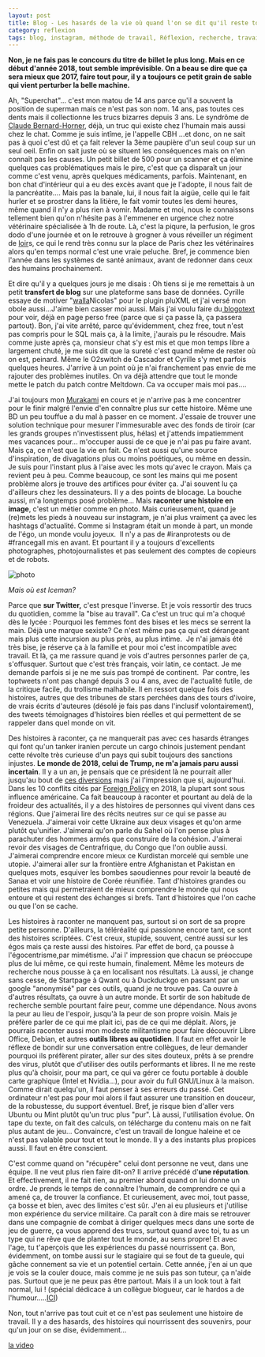 ```yaml
---
layout: post
title: Blog - Les hasards de la vie où quand l'on se dit qu'il reste toujours à raconter
category: reflexion
tags: blog, instagram, méthode de travail, Réflexion, recherche, travail, twitter
---
```

**Non, je ne fais pas le concours du titre de billet le plus long. Mais en ce début d'année 2018, tout semble imprévisible. On a beau se dire que ça sera mieux que 2017, faire tout pour, il y a toujours ce petit grain de sable qui vient perturber la belle machine.**

Ah, "Superchat"... c'est mon matou de 14 ans parce qu'il a souvent la position de superman mais ce n'est pas son nom. 14 ans, pas toutes ces dents mais il collectionne les trucs bizarres depuis 3 ans. Le syndrôme de <a href="https://fr.wikipedia.org/wiki/Syndrome_de_Claude_Bernard-Horner">Claude Bernard-Horner</a>, déjà, un truc qui existe chez l'humain mais aussi chez le chat. Comme je suis intîme, je l'appelle CBH ...et donc, on ne sait pas à quoi c'est dû et ça fait relever la 3ème paupière d'un seul coup sur un seul oeil. Enfin on sait juste où se situent les conséquences mais on n'en connaît pas les causes. Un petit billet de 500 pour un scanner et ça élimine quelques cas problématiques mais le pire, c'est que ça disparaît un jour comme c'est venu, après quelques médicaments, parfois. Maintenant, en bon chat d'intérieur qui a eu des excès avant que je l'adopte, il nous fait de la pancréatite.... Mais pas la banale, lui, il nous fait la aigüe, celle qui le fait hurler et se prostrer dans la litière, le fait vomir toutes les demi heures, même quand il n'y a plus rien à vomir. Madame et moi, nous le connaissons tellement bien qu'on n'hésite pas à l'emmener en urgence chez notre vétérinaire spécialisée à 1h de route. Là, c'est la piqure, la perfusion, le gros dodo d'une journée et on le retrouve à grogner à vous réveiller un régiment de <a href="https://fr.wikipedia.org/wiki/Loir_(animal)">loir</a>s, ce qui le rend très connu sur la place de Paris chez les vétérinaires alors qu'en temps normal c'est une vraie peluche. Bref, je commence bien l'année dans les systèmes de santé animaux, avant de redonner dans ceux des humains prochainement.

Et dire qu'il y a quelques jours je me disais : Oh tiens si je me remettais à un petit **transfert de blog** sur une plateforme sans base de données. Cyrille essaye de motiver "<a href="https://www.wallabag.it/">walla</a>Nicolas" pour le plugin pluXML et j'ai versé mon obole aussi...J'aime bien casser moi aussi. Mais j'ai voulu faire du<a href="https://github.com/BlogoText"> blogotext</a> pour voir, déjà en page perso free (parce que si ça passe là, ça passera partout). Bon, j'ai vite arrêté, parce qu'évidemment, chez free, tout n'est pas compris pour le SQL mais ça, à la limite, j'aurais pu le résoudre. Mais comme juste après ça, monsieur chat s'y est mis et que mon temps libre a largement chuté, je me suis dit que la sureté c'est quand même de rester où on est, peinard. Même le O2switch de Cascador et Cyrille s'y met parfois quelques heures. J'arrive à un point où je n'ai franchement pas envie de me rajouter des problèmes inutiles. On va déjà attendre que tout le monde mette le patch du patch contre Meltdown. Ca va occuper mais moi pas....

J'ai toujours mon <a href="https://fr.wikipedia.org/wiki/Haruki_Murakami">Murakami</a> en cours et je n'arrive pas à me concentrer pour le finir malgré l'envie d'en connaître plus sur cette histoire. Même une BD un peu touffue a du mal à passer en ce moment. J'essaie de trouver une solution technique pour mesurer l'immesurable avec des fonds de tiroir (car les grands groupes n'investissent plus, hélas) et j'attends impatiemment mes vacances pour... m'occuper aussi de ce que je n'ai pas pu faire avant. Mais ça, ce n'est que la vie en fait. Ce n'est aussi qu'une source d'inspiration, de divagations plus ou moins poétiques, ou même en dessin. Je suis pour l'instant plus à l'aise avec les mots qu'avec le crayon. Mais ça revient peu à peu. Comme beaucoup, ce sont les mains qui me posent problème alors je trouve des artifices pour éviter ça. J'ai souvent lu ça d'ailleurs chez les dessinateurs. Il y a des points de blocage. La bouche aussi, m'a longtemps posé problème... Mais **raconter une histoire en image**, c'est un métier comme en photo. Mais curieusement, quand je (re)mets les pieds à nouveau sur instagram, je n'ai plus vraiment ça avec les hashtags d'actualité. Comme si Instagram était un monde à part, un monde de l'égo, un monde voulu joyeux.&nbsp; Il n'y a pas de #iranprotests ou de #francegall mis en avant. Et pourtant il y a toujours d'excellents photographes, photojournalistes et pas seulement des comptes de copieurs et de robots.

![photo](https://cheziceman.files.wordpress.com/2018/01/bisounours.png)

*Mais où est Iceman?*

Parce que **sur Twitter,** c'est presque l'inverse. Et je vois ressortir des trucs du quotidien, comme la "bise au travail". Ca c'est un truc qui m'a choqué dès le lycée : Pourquoi les femmes font des bises et les mecs se serrent la main. Déjà une marque sexiste? Ce n'est même pas ça qui est dérangeant mais plus cette incursion au plus près, au plus intime.&nbsp; Je n'ai jamais été très bise, je réserve ça à la famille et pour moi c'est incompatible avec travail. Et là, ça me rassure quand je vois d'autres personnes parler de ça, s'offusquer. Surtout que c'est très français, voir latin, ce contact. Je me demande parfois si je ne me suis pas trompé de continent.&nbsp;
Par contre, les toptweets n'ont pas changé depuis 3 ou 4 ans, avec de l'actualité futile, de la critique facile, du trollisme malhabile. Il en ressort quelque fois des histoires, autres que des tribunes de stars perchées dans des tours d'ivoire, de vrais écrits d'auteures (désolé je fais pas dans l'inclusif volontairement), des tweets témoignages d'histoires bien réelles et qui permettent de se rappeler dans quel monde on vit.

Des histoires à raconter, ça ne manquerait pas avec ces hasards étranges qui font qu'un tanker iranien percute un cargo chinois justement pendant cette révolte très curieuse d'un pays qui subit toujours des sanctions injustes. **Le monde de 2018, celui de Trump, ne m'a jamais paru aussi incertain**. Il y a un an, je pensais que ce président là ne pourrait aller jusqu'au bout de <a href="https://cheziceman.wordpress.com/2017/06/09/geopolitique-asie-pacifique-de-la-guerre-du-nord-au-sud/">ces diversions</a> mais j'ai l'impression que si, aujourd'hui. Dans les 10 conflits cités par <a href="https://foreignpolicy.com/2018/01/02/10-conflicts-to-watch-in-2018/">Foreign Policy</a> en 2018, la plupart sont sous influence américaine. Ca fait beaucoup à raconter et pourtant au delà de la froideur des actualités, il y a des histoires de personnes qui vivent dans ces régions. Que j'aimerai lire des récits neutres sur ce qui se passe au Venezuela. J'aimerai voir cette Ukraine aux deux visages et qu'on arme plutôt qu'unifier. J'aimerai qu'on parle du Sahel où l'on pense plus à parachuter des hommes armés que construire de la cohésion. J'aimerai revoir des visages de Centrafrique, du Congo que l'on oublie aussi. J'aimerai comprendre encore mieux ce Kurdistan morcelé qui semble une utopie. J'aimerai aller sur la frontière entre Afghanistan et Pakistan en quelques mots, esquiver les bombes saoudiennes pour revoir la beauté de Sanaa et voir une histoire de Corée réunifiée. Tant d'histoires grandes ou petites mais qui permetraient de mieux comprendre le monde qui nous entoure et qui restent des échanges si brefs. Tant d'histoires que l'on cache ou que l'on se cache.

Les histoires à raconter ne manquent pas, surtout si on sort de sa propre petite personne. D'ailleurs, la téléréalité qui passionne encore tant, ce sont des histoires scriptées. C'est creux, stupide, souvent, centré aussi sur les égos mais ça reste aussi des histoires. Par effet de bord, ça pousse à l'égocentrisme,par mimétisme. J'ai l' impression que chacun se préoccupe plus de lui même, ce qui reste humain, finalement. Même les moteurs de recherche nous pousse à ça en localisant nos résultats. Là aussi, je change sans cesse, de Startpage à Qwant ou à Duckduckgo en passant par un google "anonymisé" par ces outils, quand je ne trouve pas. Ca ouvre à d'autres résultats, ça ouvre à un autre monde. Et sortir de son habitude de recherche semble pourtant faire peur, comme une dépendance. Nous avons la peur au lieu de l'espoir, jusqu'à la peur de son propre voisin. Mais je préfère parler de ce qui me plait ici, pas de ce qui me déplait. Alors, je pourrais raconter aussi mon modeste militantisme pour faire découvrir Libre Office, Debian, et autres **outils libres au quotidien**. Il faut en effet avoir le réflexe de bondir sur une conversation entre collègues, de leur demander pourquoi ils préfèrent pirater, aller sur des sites douteux, prêts à se prendre des virus, plutôt que d'utiliser des outils performants et libres. Il ne me reste plus qu'à choisir, pour ma part, ce qui va gérer ce foutu portable à double carte graphique (Intel et Nvidia...), pour avoir du full GNU/Linux à la maison. Comme dirait quelqu'un, il faut penser à ses erreurs du passé. Cet ordinateur n'est pas pour moi alors il faut assurer une transition en douceur, de la robustesse, du support éventuel. Bref, je risque bien d'aller vers Ubuntu ou Mint plutôt qu'un truc plus "pur". Là aussi, l'utilisation évolue. On tape du texte, on fait des calculs, on télécharge du contenu mais on ne fait plus autant de jeu... Convaincre, c'est un travail de longue haleine et ce n'est pas valable pour tout et tout le monde. Il y a des instants plus propices aussi. Il faut en être conscient.

C'est comme quand on "récupère" celui dont personne ne veut, dans une équipe. Il ne veut plus rien faire dit-on? Il arrive précédé d'**une réputation**. Et effectivement, il ne fait rien, au premier abord quand on lui donne un ordre. Je prends le temps de connaître l'humain, de comprendre ce qui a amené ça, de trouver la confiance. Et curieusement, avec moi, tout passe, ça bosse et bien, avec des limites c'est sûr. J'en ai eu plusieurs et j'utilise mon expérience du service militaire. Ca paraît con à dire mais se retrouver dans une compagnie de combat à diriger quelques mecs dans une sorte de jeu de guerre, ça vous apprend des trucs, surtout quand avec toi, tu as un type qui ne rêve que de planter tout le monde, au sens propre! Et avec l'age, tu t'aperçois que les expériences du passé nourrissent ça. Bon, évidemment, on tombe aussi sur le stagiaire qui se fout de ta gueule, qui gâche connement sa vie et un potentiel certain. Cette année, j'en ai un que je vois se la couler douce, mais comme je ne suis pas son tuteur, ça n'aide pas. Surtout que je ne peux pas être partout. Mais il a un look tout à fait normal, lui ! (spécial dédicace à un collègue blogueur, car le hardos a de l'humour.....<a href="https://www.youtube.com/watch?v=4xgx4k83zzc">ICI</a>)

Non, tout n'arrive pas tout cuit et ce n'est pas seulement une histoire de travail. Il y a des hasards, des histoires qui nourrissent des souvenirs, pour qu'un jour on se dise, évidemment...

[la video](https://www.youtube.com/watch?v=eXsox2-70VE)
